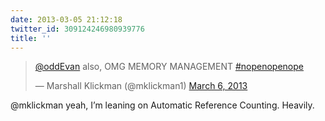 ```yaml
---
date: 2013-03-05 21:12:18
twitter_id: 309124246980939776
title: ''
---
```


<blockquote class="twitter-tweet"><p lang="en" dir="ltr"><a href="https://twitter.com/oddEvan?ref_src=twsrc%5Etfw">@oddEvan</a> also, OMG MEMORY MANAGEMENT <a href="https://twitter.com/hashtag/nopenopenope?src=hash&amp;ref_src=twsrc%5Etfw">#nopenopenope</a></p>&mdash; Marshall Klickman (@mklickman1) <a href="https://twitter.com/mklickman1/status/309124052822409217?ref_src=twsrc%5Etfw">March 6, 2013</a></blockquote>
<script async src="https://platform.twitter.com/widgets.js" charset="utf-8"></script>

@mklickman yeah, I’m leaning on Automatic Reference Counting. Heavily.
